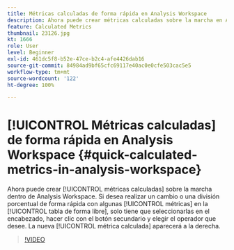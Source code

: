 ```yaml
---
title: Métricas calculadas de forma rápida en Analysis Workspace
description: Ahora puede crear métricas calculadas sobre la marcha en Analysis Workspace.  Si desea realizar un cambio o una división porcentual de forma rápida con algunas métricas en la tabla de forma libre, solo tiene que seleccionarlas en el encabezado, hacer clic con el botón secundario y elegir el operador que desee. La nueva métrica calculada aparecerá a la derecha.
feature: Calculated Metrics
thumbnail: 23126.jpg
kt: 1666
role: User
level: Beginner
exl-id: 461dc5f8-b52e-47ce-b2c4-afe4426dab16
source-git-commit: 84984ad9bf65cfc69117e40ac0e0cfe503cac5e5
workflow-type: tm+mt
source-wordcount: '122'
ht-degree: 100%

---
```


# [!UICONTROL Métricas calculadas] de forma rápida en Analysis Workspace {#quick-calculated-metrics-in-analysis-workspace}

Ahora puede crear [!UICONTROL métricas calculadas] sobre la marcha dentro de Analysis Workspace.  Si desea realizar un cambio o una división porcentual de forma rápida con algunas [!UICONTROL métricas] en la [!UICONTROL tabla de forma libre], solo tiene que seleccionarlas en el encabezado, hacer clic con el botón secundario y elegir el operador que desee.  La nueva [!UICONTROL métrica calculada] aparecerá a la derecha.

>[!VIDEO](https://video.tv.adobe.com/v/41469/?quality=12&learn=on&captions=spa)

